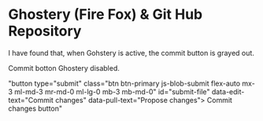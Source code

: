 # Ghostery (Fire Fox) & Git Hub Repository

I have found that, when Gohstery is active, the commit button is grayed out. 

Commit botton Ghostery disabled.

"button type="submit" class="btn btn-primary js-blob-submit flex-auto mx-3 ml-md-3 mr-md-0 ml-lg-0 mb-3 mb-md-0" id="submit-file" data-edit-text="Commit changes" data-pull-text="Propose changes">
    Commit changes
  button"
